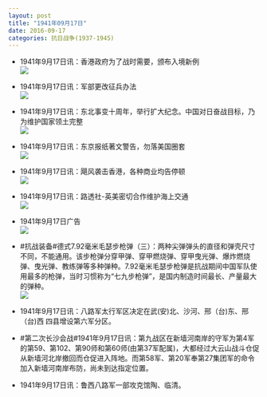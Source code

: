 ```yaml
---
layout: post
title: "1941年09月17日"
date: 2016-09-17
categories: 抗日战争(1937-1945)
---
```


<meta name="referrer" content="no-referrer" />

- 1941年9月17日讯：香港政府为了战时需要，颁布入境新例 <br/><img src="https://ww3.sinaimg.cn/large/aca367d8jw1f7wz8x7kcgj20ma0dvwj5.jpg" />

- 1941年9月17日讯：军部更改征兵办法 <br/><img src="https://ww2.sinaimg.cn/large/aca367d8jw1f7wxigt3duj206d05ut96.jpg" />

- 1941年9月17日讯：东北事变十周年，举行扩大纪念。中国对日奋战目标，乃为维护国家领土完整 <br/><img src="https://ww3.sinaimg.cn/large/aca367d8jw1f7wvs2xp4fj20bt0c5abq.jpg" />

- 1941年9月17日讯：东京报纸著文警告，勿落美国圈套 <br/><img src="https://ww1.sinaimg.cn/large/aca367d8jw1f7wu1ums8wj208j062gme.jpg" />

- 1941年9月17日讯：飓风袭击香港，各种商业均告停顿 <br/><img src="https://ww1.sinaimg.cn/large/aca367d8jw1f7wqkqndmpj20g60c4wh6.jpg" />

- 1941年9月17日讯：路透社-英美密切合作维护海上交通 <br/><img src="https://ww3.sinaimg.cn/large/aca367d8jw1f7wg6pxvj3j206u0h8409.jpg" />

- 1941年9月17日广告 <br/><img src="https://ww4.sinaimg.cn/large/aca367d8jw1f7weg7xaphj209r0h4gni.jpg" />

- #抗战装备#德式7.92毫米毛瑟步枪弹（三）：两种尖弹弹头的直径和弹壳尺寸不同，不能通用。该步枪弹分穿甲弹、穿甲燃烧弹、穿甲曳光弹、爆炸燃烧弹、曳光弹、教练弹等多种弹种。7.92毫米毛瑟步枪弹是抗战期间中国军队使用最多的枪弹，当时习惯称为“七九步枪弹”，是国内制造时间最长、产量最大的弹种。 <br/><img src="https://ww2.sinaimg.cn/large/aca367d8jw1f7wcpm0kqbj20d40oe43g.jpg" />

- 1941年9月17日讯：八路军太行军区决定在武(安)北、沙河、邢（台)东、邢（台)西 四县增设第六军分区。 

- #第二次长沙会战#1941年9月17日讯：第九战区在新墙河南岸的守军为第4军的第59、第102、第90师和第60师(由第37军配属)，大都经过大云山战斗仓促从新墙河北岸撤回而仓促进入阵地。而第58军、第20军奉第27集团军的命令加入新墙河南岸布防，尚未到达指定位置。 

- 1941年9月17日讯：鲁西八路军一部攻克馆陶、临清。 


